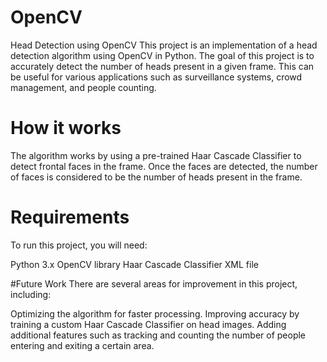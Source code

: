 # OpenCV
Head Detection using OpenCV
This project is an implementation of a head detection algorithm using OpenCV in Python. The goal of this project is to accurately detect the number of heads present in a given frame. This can be useful for various applications such as surveillance systems, crowd management, and people counting.

# How it works
The algorithm works by using a pre-trained Haar Cascade Classifier to detect frontal faces in the frame. Once the faces are detected, the number of faces is considered to be the number of heads present in the frame.

# Requirements
To run this project, you will need:

Python 3.x
OpenCV library
Haar Cascade Classifier XML file

#Future Work
There are several areas for improvement in this project, including:

Optimizing the algorithm for faster processing.
Improving accuracy by training a custom Haar Cascade Classifier on head images.
Adding additional features such as tracking and counting the number of people entering and exiting a certain area.




